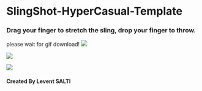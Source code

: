 # SlingShot-HyperCasual-Template

### Drag your finger to stretch the sling, drop your finger to throw. 

please wait for gif download!
![](https://github.com/saltlevent/SlingShot-HyperCasual-Template/blob/main/GifForGit/pre0.GIF)

![](https://github.com/saltlevent/SlingShot-HyperCasual-Template/blob/main/GifForGit/pre1.GIF)

![](https://github.com/saltlevent/SlingShot-HyperCasual-Template/blob/main/GifForGit/pre2.GIF)


#### Created By Levent SALTI
